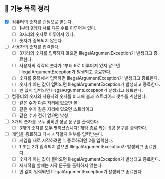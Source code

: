 ## 🚀 기능 목록 정리

- [x] 컴퓨터의 숫자를 랜덤으로 받는다.
    - [ ] 1부터 9까지 서로 다른 수로 이루어져 있다.
    - [ ] 3자리의 숫자로 이루어져 있다.
    - [ ] 숫자가 중복되지 않는다.
- [ ] 사용자의 숫자를 입력한다.
    - [ ] 3자리의 숫자를 입력하지 않으면 IllegalArgumentException가 발생되고 종료한다.
    - [ ] 사용자의 각각의 숫자가 1부터 9로 이루어져 있지 않으면 IllegalArgumentException가 발생되고 종료한다.
    - [ ] 숫자를 중복해서 입력하면 IllegalArgumentException가 발생되고 종료한다.
    - [ ] 숫자가 아닌 값이 입력되면 IllegalArgumentException가 발생되고 종료한다.
    - [ ] 빈 값이 입력되면 IllegalArgumentException가 발생되고 종료한다.
- [ ] 컴퓨터의 숫자와 사용자의 숫자를 비교해 볼과 스트라이크 갯수를 계산한다.
    - [ ] 같은 수가 다른 자리에 있으면 볼
    - [ ] 같은 수가 같은 자리에 있으면 스트라이크
    - [ ] 같은 수가 전혀 없으면 낫싱
- [ ] 3개의 숫자를 모두 맞히면 성공 문구를 출력한다.
    - [ ] 3개의 숫자를 모두 맞히셨습니다! 게임 종료 라는 성공 문구를 출력한다.
- [ ] 게임을 종료하고 다시 시작할지 여부를 입력받는다.
    - [ ] 게임을 새로 시작하려면 1, 종료하려면 2를 입력한다.
    - [ ] 1 또는 2가 입력되지 않으면 IllegalArgumentException가 발생되고 종료한다.
    - [ ] 숫자가 아닌 값이 들어오면 IllegalArgumentException가 발생되고 종료한다.
    - [ ] 재시작을 할때는 시작 문구를 출력하지 않는다.
    - [ ] 빈 값이 입력되면 IllegalArgumentException가 발생되고 종료한다

